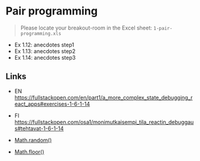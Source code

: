 
# Pair programming

> Please locate your breakout-room in the Excel sheet: `1-pair-programming.xls`

- Ex 1.12: anecdotes step1
- Ex 1.13: anecdotes step2
- Ex 1.14: anecdotes step3


## Links

- EN
https://fullstackopen.com/en/part1/a_more_complex_state_debugging_react_apps#exercises-1-6-1-14

- FI
https://fullstackopen.com/osa1/monimutkaisempi_tila_reactin_debuggaus#tehtavat-1-6-1-14

- [Math.random()](https://developer.mozilla.org/en-US/docs/Web/JavaScript/Reference/Global_Objects/Math/random)
- [Math.floor()](https://developer.mozilla.org/en-US/docs/Web/JavaScript/Reference/Global_Objects/Math/floor)
